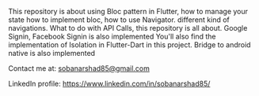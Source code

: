 This repository is about using Bloc pattern in Flutter, how to manage your state how to implement bloc, how to use Navigator.
different kind of navigations. What to do with API Calls, this repository is all about.
Google Signin, Facebook Signin is also implemented
You'll also find the implementation of Isolation in Flutter-Dart in this project.
Bridge to android native is also implemented

Contact me at:
sobanarshad85@gmail.com

LinkedIn profile: 
https://www.linkedin.com/in/sobanarshad85/
